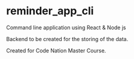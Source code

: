 # reminder_app_cli

Command line application using React & Node js

Backend to be created for the storing of the data. 

Created for Code Nation Master Course. 
